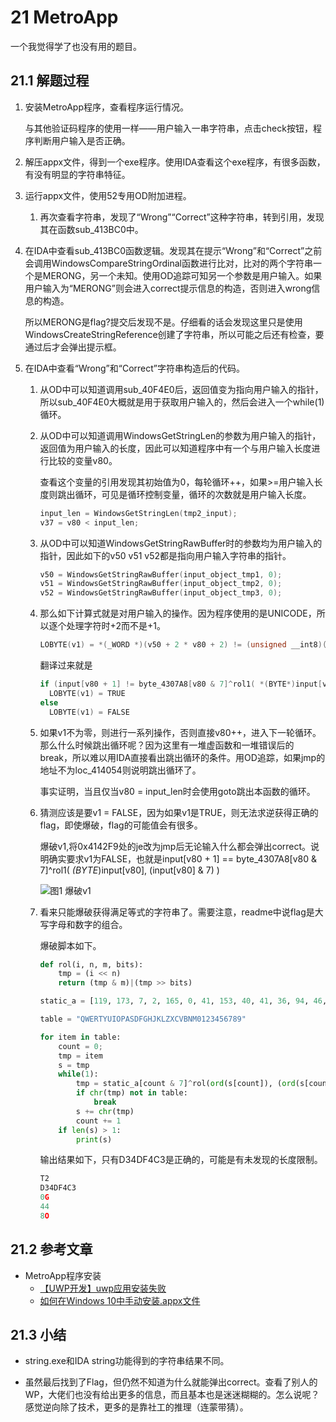 # 21 MetroApp

一个我觉得学了也没有用的题目。


## 21.1 解题过程

1. 安装MetroApp程序，查看程序运行情况。

   与其他验证码程序的使用一样——用户输入一串字符串，点击check按钮，程序判断用户输入是否正确。

2. 解压appx文件，得到一个exe程序。使用IDA查看这个exe程序，有很多函数，有没有明显的字符串特征。

3. 运行appx文件，使用52专用OD附加进程。

   1. 再次查看字符串，发现了“Wrong”“Correct”这种字符串，转到引用，发现其在函数sub_413BC0中。

4. 在IDA中查看sub_413BC0函数逻辑。发现其在提示“Wrong”和“Correct”之前会调用WindowsCompareStringOrdinal函数进行比对，比对的两个字符串一个是MERONG，另一个未知。使用OD追踪可知另一个参数是用户输入。如果用户输入为“MERONG”则会进入correct提示信息的构造，否则进入wrong信息的构造。

   所以MERONG是flag?提交后发现不是。仔细看的话会发现这里只是使用WindowsCreateStringReference创建了字符串，所以可能之后还有检查，要通过后才会弹出提示框。

5. 在IDA中查看“Wrong”和“Correct”字符串构造后的代码。

   1. 从OD中可以知道调用sub_40F4E0后，返回值变为指向用户输入的指针，所以sub_40F4E0大概就是用于获取用户输入的，然后会进入一个while(1)循环。

   2. 从OD中可以知道调用WindowsGetStringLen的参数为用户输入的指针，返回值为用户输入的长度，因此可以知道程序中有一个与用户输入长度进行比较的变量v80。

      查看这个变量的引用发现其初始值为0，每轮循环++，如果>=用户输入长度则跳出循环，可见是循环控制变量，循环的次数就是用户输入长度。

      ```c
      input_len = WindowsGetStringLen(tmp2_input);
      v37 = v80 < input_len;
      ```

   3. 从OD中可以知道WindowsGetStringRawBuffer时的参数均为用户输入的指针，因此如下的v50 v51 v52都是指向用户输入字符串的指针。

      ```c
      v50 = WindowsGetStringRawBuffer(input_object_tmp1, 0);
      v51 = WindowsGetStringRawBuffer(input_object_tmp2, 0);
      v52 = WindowsGetStringRawBuffer(input_object_tmp3, 0);
      ```

   4. 那么如下计算式就是对用户输入的操作。因为程序使用的是UNICODE，所以逐个处理字符时+2而不是+1。

      ```c
      LOBYTE(v1) = *(_WORD *)(v50 + 2 * v80 + 2) != (unsigned __int8)(byte_4307A8[v80 & 7] ^ __ROL1__(*(_BYTE *)(v52 + 2 * v80),*(_WORD *)(v51 + 2 * v80) & 7));
      ```

      翻译过来就是

      ```c
      if (input[v80 + 1] != byte_4307A8[v80 & 7]^rol1( *(BYTE*)input[v80], (input[v80] & 7) ))
      	LOBYTE(v1) = TRUE
      else
      	LOBYTE(v1) = FALSE
      ```

   5. 如果v1不为零，则进行一系列操作，否则直接v80++，进入下一轮循环。那么什么时候跳出循环呢？因为这里有一堆虚函数和一堆错误后的break，所以难以用IDA直接看出跳出循环的条件。用OD追踪，如果jmp的地址不为loc_414054则说明跳出循环了。

      事实证明，当且仅当v80 = input_len时会使用goto跳出本函数的循环。

   6. 猜测应该是要v1 = FALSE，因为如果v1是TRUE，则无法求逆获得正确的flag，即使爆破，flag的可能值会有很多。

      爆破v1,将0x4142F9处的je改为jmp后无论输入什么都会弹出correct。说明确实要求v1为FALSE，也就是input[v80 + 1] == byte_4307A8[v80 & 7]^rol1( *(BYTE*)input[v80], (input[v80] & 7) )

      ![图1 爆破v1](https://chrishuppor.github.io/image/Snipaste_2019-06-06_11-17-12.PNG)

   7. 看来只能爆破获得满足等式的字符串了。需要注意，readme中说flag是大写字母和数字的组合。

      爆破脚本如下。

      ```python
      def rol(i, n, m, bits):
          tmp = (i << n)
          return (tmp & m)|(tmp >> bits)
      
      static_a = [119, 173, 7, 2, 165, 0, 41, 153, 40, 41, 36, 94, 46, 42, 43, 63, 91, 93, 124, 92, 45, 123, 125, 44, 58, 61, 33, 10, 13, 8, 0, 0]
      
      table = "QWERTYUIOPASDFGHJKLZXCVBNM0123456789"
      
      for item in table:
          count = 0;
          tmp = item
          s = tmp
          while(1):
              tmp = static_a[count & 7]^rol(ord(s[count]), (ord(s[count])&7), 0xff, 8)
              if chr(tmp) not in table:
                  break
              s += chr(tmp)
              count += 1
          if len(s) > 1:
              print(s)
      ```

      输出结果如下，只有D34DF4C3是正确的，可能是有未发现的长度限制。

      ```python
      T2
      D34DF4C3
      0G
      44
      8O
      ```

## 21.2 参考文章

* MetroApp程序安装
  * [【UWP开发】uwp应用安装失败](https://blog.csdn.net/egostudio/article/details/77408126)
  * [如何在Windows 10中手动安装.appx文件](https://www.sysgeek.cn/windows-10-install-appx-uwp/)

## 21.3 小结

* string.exe和IDA string功能得到的字符串结果不同。

* 虽然最后找到了Flag，但仍然不知道为什么就能弹出correct。查看了别人的WP，大佬们也没有给出更多的信息，而且基本也是迷迷糊糊的。怎么说呢？感觉逆向除了技术，更多的是靠社工的推理（连蒙带猜）。